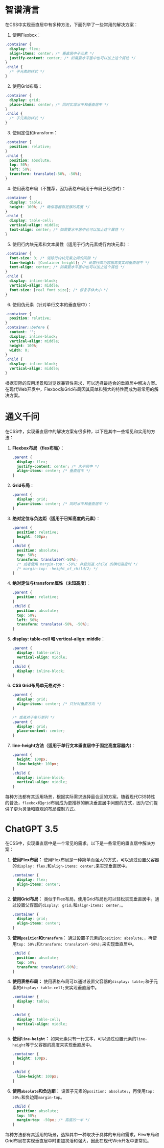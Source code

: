 # 智谱清言

在CSS中实现垂直居中有多种方法，下面列举了一些常用的解决方案：
1. 使用Flexbox：
```css
.container {
  display: flex;
  align-items: center; /* 垂直居中子元素 */
  justify-content: center; /* 如需要水平居中也可以加上这个属性 */
}
.child {
  /* 子元素的样式 */
}
```
2. 使用Grid布局：
```css
.container {
  display: grid;
  place-items: center; /* 同时实现水平和垂直居中 */
}
.child {
  /* 子元素的样式 */
}
```
3. 使用定位和transform：
```css
.container {
  position: relative;
}
.child {
  position: absolute;
  top: 50%;
  left: 50%;
  transform: translate(-50%, -50%);
}
```
4. 使用表格布局（不推荐，因为表格布局用于布局已经过时）：
```css
.container {
  display: table;
  height: 100%; /* 确保容器有足够的高度 */
}
.child {
  display: table-cell;
  vertical-align: middle;
  text-align: center; /* 如需要水平居中也可以加上这个属性 */
}
```
5. 使用行内块元素和文本属性（适用于行内元素或行内块元素）：
```css
.container {
  font-size: 0; /* 消除行内块元素之间的间隙 */
  line-height: [Container height]; /* 设置行高为容器高度实现垂直居中 */
  text-align: center; /* 如需要水平居中也可以加上这个属性 */
}
.child {
  display: inline-block;
  vertical-align: middle;
  font-size: [real font size]; /* 恢复字体大小 */
}
```
6. 使用伪元素（针对单行文本的垂直居中）：
```css
.container {
  position: relative;
}
.container::before {
  content: '';
  display: inline-block;
  vertical-align: middle;
  height: 100%;
  width: 0;
}
.child {
  display: inline-block;
  vertical-align: middle;
}
```
根据实际的应用场景和浏览器兼容性需求，可以选择最适合的垂直居中解决方案。在现代Web开发中，Flexbox和Grid布局因其简单和强大的特性而成为最常用的解决方案。

# 通义千问

在CSS中，实现垂直居中的解决方案有很多种，以下是其中一些常见和实用的方法：

1. **Flexbox布局（flex布局）**：
   ```css
   .parent {
     display: flex;
     justify-content: center; /* 水平居中 */
     align-items: center; /* 垂直居中 */
   }
   ```

2. **Grid布局**：
   ```css
   .parent {
     display: grid;
     place-items: center; /* 同时水平和垂直居中 */
   }
   ```

3. **绝对定位与负边距（适用于已知高度的元素）**：
   ```css
   .parent {
     position: relative;
     height: 400px;
   }
   .child {
     position: absolute;
     top: 50%;
     transform: translateY(-50%);
     /* 或者使用 margin-top: -50%; 并且知道.child 的确切高度时 */
     /* margin-top: -height_of_child/2; */
   }
   ```

4. **绝对定位与transform属性（未知高度）**：
   ```css
   .parent {
     position: relative;
   }
   .child {
     position: absolute;
     top: 50%;
     left: 50%;
     transform: translate(-50%, -50%);
   }
   ```

5. **display: table-cell 和 vertical-align: middle**：
   ```css
   .parent {
     display: table-cell;
     vertical-align: middle;
   }
   .child {
     display: inline-block;
   }
   ```

6. **CSS Grid布局单元格对齐**：
   ```css
   .parent {
     display: grid;
     align-items: center; /* 只针对垂直方向 */
   }

   /* 或者对于单行单列 */
   .parent {
     display: grid;
     place-content: center;
   }
   ```

7. **line-height方法（适用于单行文本垂直居中于固定高度容器内）**：
   ```css
   .parent {
     height: 100px;
     line-height: 100px;
   }
   .child {
     display: inline-block;
     vertical-align: middle;
   }
   ```

每种方法都有其适用场景，根据实际需求选择最合适的方案。随着现代CSS特性的普及，`flexbox`和`grid`布局成为更推荐的解决垂直居中问题的方式，因为它们提供了更为灵活和直观的布局控制方式。

# ChatGPT 3.5

在CSS中，实现垂直居中是一个常见的需求。以下是一些常用的垂直居中解决方案：

1. **使用Flex布局：**
   使用Flex布局是一种简单而强大的方式，可以通过设置父容器的`display: flex;`和`align-items: center;`来实现垂直居中。
   ```css
   .container {
     display: flex;
     align-items: center;
   }
   ```

2. **使用Grid布局：**
   类似于Flex布局，使用Grid布局也可以轻松实现垂直居中。通过设置父容器的`display: grid;`和`align-items: center;`。
   ```css
   .container {
     display: grid;
     align-items: center;
   }
   ```

3. **使用`position`和`transform`：**
   通过设置子元素的`position: absolute;`，再使用`top: 50%;`和`transform: translateY(-50%);`来实现垂直居中。
   ```css
   .child {
     position: absolute;
     top: 50%;
     transform: translateY(-50%);
   }
   ```

4. **使用表格布局：**
   使用表格布局可以通过设置父容器的`display: table;`和子元素的`display: table-cell;`来实现垂直居中。
   ```css
   .container {
     display: table;
   }

   .child {
     display: table-cell;
     vertical-align: middle;
   }
   ```

5. **使用`line-height`：**
   如果元素只有一行文本，可以通过设置元素的`line-height`等于父容器的高度来实现垂直居中。
   ```css
   .container {
     height: 100px;
   }

   .child {
     line-height: 100px;
   }
   ```

6. **使用`absolute`和负边距：**
   设置子元素的`position: absolute;`，再使用`top: 50%;`和负边距`margin-top`。
   ```css
   .child {
     position: absolute;
     top: 50%;
     margin-top: -50px; /* 高度的一半 */
   }
   ```

每种方法都有其适用的场景，选择其中一种取决于具体的布局和需求。Flex布局和Grid布局在实现垂直居中时更加灵活和强大，因此在现代Web开发中更常见。